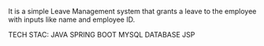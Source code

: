 It is a simple Leave Management system that grants a leave to the employee with inputs like name and employee ID.

TECH STAC: 
JAVA SPRING BOOT
MYSQL DATABASE
JSP
